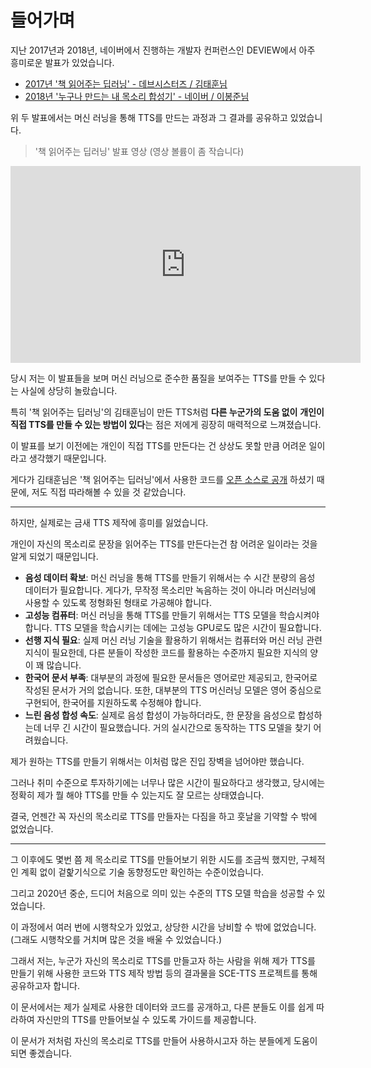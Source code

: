 # 들어가며

지난 2017년과 2018년, 네이버에서 진행하는 개발자 컨퍼런스인 DEVIEW에서 아주
흥미로운 발표가 있었습니다.

- [2017년 '책 읽어주는 딥러닝' - 데브시스터즈 / 김태훈님](https://deview.kr/2017/schedule/182)
- [2018년 '누구나 만드는 내 목소리 합성기' - 네이버 / 이봉준님](https://deview.kr/2018/schedule/247)

위 두 발표에서는 머신 러닝을 통해 TTS를 만드는 과정과 그 결과를 공유하고 있었습니다.

> '책 읽어주는 딥러닝' 발표 영상 (영상 볼륨이 좀 작습니다)

<div class="video-container">
    <iframe width="560" height="315" src="https://www.youtube.com/embed/klnfWhPGPRs" frameborder="0" allow="accelerometer; autoplay; encrypted-media; gyroscope; picture-in-picture" allowfullscreen></iframe>
</div>

당시 저는 이 발표들을 보며 머신 러닝으로 준수한 품질을 보여주는 TTS를 만들
수 있다는 사실에 상당히 놀랐습니다.

특히 '책 읽어주는 딥러닝'의 김태훈님이 만든 TTS처럼 **다른 누군가의 도움 없이**
**개인이 직접 TTS를 만들 수 있는 방법이 있다**는 점은 저에게 굉장히 매력적으로
느껴졌습니다.

이 발표를 보기 이전에는 개인이 직접 TTS를 만든다는 건 상상도 못할 만큼 어려운
일이라고 생각했기 때문입니다.

게다가 김태훈님은 '책 읽어주는 딥러닝'에서 사용한 코드를
[오픈 소스로 공개](https://github.com/carpedm20/multi-Speaker-tacotron-tensorflow)
하셨기 때문에, 저도 직접 따라해볼 수 있을 것 같았습니다.

---

하지만, 실제로는 금새 TTS 제작에 흥미를 잃었습니다.

개인이 자신의 목소리로 문장을 읽어주는 TTS를 만든다는건 참 어려운 일이라는
것을 알게 되었기 때문입니다.

- **음성 데이터 확보**: 머신 러닝을 통해 TTS를 만들기 위해서는 수 시간 분량의
음성 데이터가 필요합니다. 게다가, 무작정 목소리만 녹음하는 것이 아니라
머신러닝에 사용할 수 있도록 정형화된 형태로 가공해야 합니다.
- **고성능 컴퓨터**: 머신 러닝을 통해 TTS를 만들기 위해서는 TTS 모델을
학습시켜야 합니다. TTS 모델을 학습시키는 데에는 고성능 GPU로도 많은 시간이
필요합니다.
- **선행 지식 필요**: 실제 머신 러닝 기술을 활용하기 위해서는 컴퓨터와 머신
러닝 관련 지식이 필요한데, 다른 분들이 작성한 코드를 활용하는 수준까지 필요한
지식의 양이 꽤 많습니다.
- **한국어 문서 부족**: 대부분의 과정에 필요한 문서들은 영어로만 제공되고,
한국어로 작성된 문서가 거의 없습니다. 또한, 대부분의 TTS 머신러닝 모델은 영어
중심으로 구현되어, 한국어를 지원하도록 수정해야 합니다.
- **느린 음성 합성 속도**: 실제로 음성 합성이 가능하더라도, 한 문장을 음성으로
합성하는데 너무 긴 시간이 필요했습니다. 거의 실시간으로 동작하는 TTS 모델을
찾기 어려웠습니다.

제가 원하는 TTS를 만들기 위해서는 이처럼 많은 진입 장벽을 넘어야만 했습니다.

그러나 취미 수준으로 투자하기에는 너무나 많은 시간이 필요하다고 생각했고,
당시에는 정확히 제가 뭘 해야 TTS를 만들 수 있는지도 잘 모르는 상태였습니다.

결국, 언젠간 꼭 자신의 목소리로 TTS를 만들자는 다짐을 하고 훗날을 기약할 수
밖에 없었습니다.

---

그 이후에도 몇번 쯤 제 목소리로 TTS를 만들어보기 위한 시도를 조금씩 했지만,
구체적인 계획 없이 겉핥기식으로 기술 동향정도만 확인하는 수준이었습니다.

그리고 2020년 중순, 드디어 처음으로 의미 있는 수준의 TTS 모델 학습을
성공할 수 있었습니다.

이 과정에서 여러 번에 시행착오가 있었고, 상당한 시간을 낭비할 수 밖에
없었습니다.  
(그래도 시행착오를 거치며 많은 것을 배울 수 있었습니다.)

그래서 저는, 누군가 자신의 목소리로 TTS를 만들고자 하는 사람을 위해 제가
TTS를 만들기 위해 사용한 코드와 TTS 제작 방법 등의 결과물을 SCE-TTS 프로젝트를
통해 공유하고자 합니다.

이 문서에서는 제가 실제로 사용한 데이터와 코드를 공개하고, 다른 분들도 이를
쉽게 따라하여 자신만의 TTS를 만들어보실 수 있도록 가이드를 제공합니다.

이 문서가 저처럼 자신의 목소리로 TTS를 만들어 사용하시고자 하는 분들에게 도움이 되면 좋겠습니다.